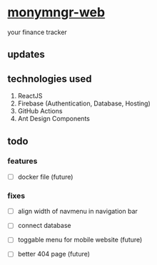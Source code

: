 # [monymngr-web](https://monymngr.vercel.app)

your finance tracker

## updates

## technologies used

1. ReactJS
1. Firebase (Authentication, Database, Hosting)
1. GitHub Actions
1. Ant Design Components

## todo

### features

- [ ] docker file (future)  

### fixes

- [ ] align width of navmenu in navigation bar

- [ ] connect database  

- [ ] toggable menu for mobile website (future)  

- [ ] better 404 page (future)  
